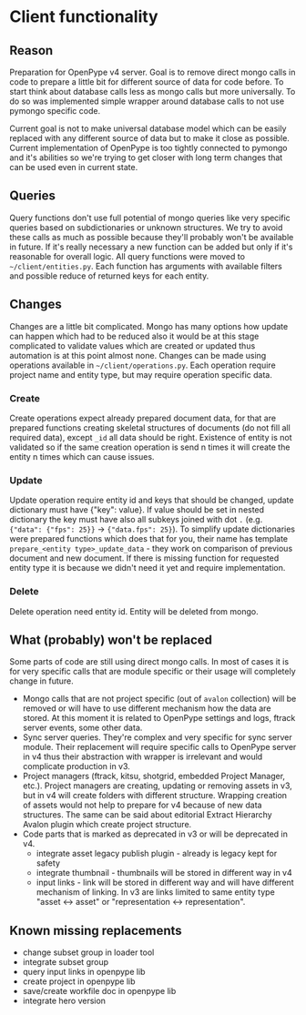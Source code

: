 # Client functionality
## Reason
Preparation for OpenPype v4 server. Goal is to remove direct mongo calls in code to prepare a little bit for different source of data for code before. To start think about database calls less as mongo calls but more universally. To do so was implemented simple wrapper around database calls to not use pymongo specific code.

Current goal is not to make universal database model which can be easily replaced with any different source of data but to make it close as possible. Current implementation of OpenPype is too tightly connected to pymongo and it's abilities so we're trying to get closer with long term changes that can be used even in current state.

## Queries
Query functions don't use full potential of mongo queries like very specific queries based on subdictionaries or unknown structures. We try to avoid these calls as much as possible because they'll probably won't be available in future. If it's really necessary a new function can be added but only if it's reasonable for overall logic. All query functions were moved to `~/client/entities.py`. Each function has arguments with available filters and possible reduce of returned keys for each entity.

## Changes
Changes are a little bit complicated. Mongo has many options how update can happen which had to be reduced also it would be at this stage complicated to validate values which are created or updated thus automation is at this point almost none. Changes can be made using operations available in `~/client/operations.py`. Each operation require project name and entity type, but may require operation specific data.

### Create
Create operations expect already prepared document data, for that are prepared functions creating skeletal structures of documents (do not fill all required data), except `_id` all data should be right. Existence of entity is not validated so if the same creation operation is send n times it will create the entity n times which can cause issues.

### Update
Update operation require entity id and keys that should be changed, update dictionary must have {"key": value}. If value should be set in nested dictionary the key must have also all subkeys joined with dot `.` (e.g. `{"data": {"fps": 25}}` -> `{"data.fps": 25}`). To simplify update dictionaries were prepared functions which does that for you, their name has template `prepare_<entity type>_update_data` - they work on comparison of previous document and new document. If there is missing function for requested entity type it is because we didn't need it yet and require implementation.

### Delete
Delete operation need entity id. Entity will be deleted from mongo.


## What (probably) won't be replaced
Some parts of code are still using direct mongo calls. In most of cases it is for very specific calls that are module specific or their usage will completely change in future.
- Mongo calls that are not project specific (out of `avalon` collection) will be removed or will have to use different mechanism how the data are stored. At this moment it is related to OpenPype settings and logs, ftrack server events, some other data.
- Sync server queries. They're complex and very specific for sync server module. Their replacement will require specific calls to OpenPype server in v4 thus their abstraction with wrapper is irrelevant and would complicate production in v3.
- Project managers (ftrack, kitsu, shotgrid, embedded Project Manager, etc.). Project managers are creating, updating or removing assets in v3, but in v4 will create folders with different structure. Wrapping creation of assets would not help to prepare for v4 because of new data structures. The same can be said about editorial Extract Hierarchy Avalon plugin which create project structure.
- Code parts that is marked as deprecated in v3 or will be deprecated in v4.
    - integrate asset legacy publish plugin - already is legacy kept for safety
    - integrate thumbnail - thumbnails will be stored in different way in v4
    - input links - link will be stored in different way and will have different mechanism of linking. In v3 are links limited to same entity type "asset <-> asset" or "representation <-> representation".

## Known missing replacements
- change subset group in loader tool
- integrate subset group
- query input links in openpype lib
- create project in openpype lib
- save/create workfile doc in openpype lib
- integrate hero version
